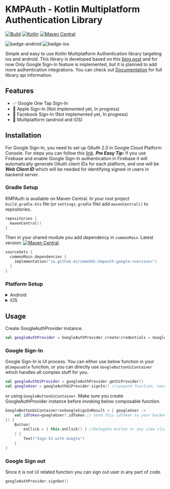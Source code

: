 # KMPAuth - Kotlin Multiplatform Authentication Library
[![Build](https://github.com/mirzemehdi/KMPAuth/actions/workflows/build.yml/badge.svg)](https://github.com/mirzemehdi/KMPAuth/actions/workflows/build.yml)
[![Kotlin](https://img.shields.io/badge/Kotlin-1.9.21-blue.svg?style=flat&logo=kotlin)](https://kotlinlang.org)
[![Maven Central](https://img.shields.io/maven-central/v/io.github.mirzemehdi/kmpauth-google?color=blue)](https://search.maven.org/search?q=g:io.github.mirzemehdi+kmpauth)

![badge-android](http://img.shields.io/badge/platform-android-6EDB8D.svg?style=flat)
![badge-ios](http://img.shields.io/badge/platform-ios-CDCDCD.svg?style=flat)

Simple and easy to use Kotlin Multiplatform Authentication library targeting ios and android. 
This library is developed based on this [blog post](https://proandroiddev.com/integrating-google-sign-in-into-kotlin-multiplatform-8381c189a891) 
and for now Only Google Sign-In feature is implemented, but it is planned to add more authentication integrations.
You can check out [Documentation](https://mirzemehdi.github.io/KMPAuth) for full library api information.

## Features
- ✅ Google One Tap Sign-In
- 🚧 Apple Sign-In (Not implemented yet, In progress)
- 🚧 Facebook Sign-In (Not implemented yet, In progress)
- 📱 Multiplatform (android and iOS)

## Installation
For Google Sign-In, you need to set up OAuth 2.0 in Google Cloud Platform Console. 
For steps you can follow this [link](https://support.google.com/cloud/answer/6158849). **_Pro Easy Tip:_** If you use Firebase and enable Google Sign-In authentication in Firebase 
it will automatically generate OAuth client IDs for each platform, 
and one will be **_Web Client ID_** which will be needed for identifying signed-in users in backend server.

### Gradle Setup
KMPAuth is available on Maven Central. In your root project `build.gradle.kts` file (or `settings.gradle` file) add `mavenCentral()` to repositories.

```kotlin
repositories { 
  mavenCentral()
}
```

Then in your shared module you add dependency in `commonMain`. Latest version: [![Maven Central](https://img.shields.io/maven-central/v/io.github.mirzemehdi/kmpauth-google?color=blue)](https://search.maven.org/search?q=g:io.github.mirzemehdi+kmpauth).
```kotlin
sourceSets {
  commonMain.dependencies {
    implementation("io.github.mirzemehdi:kmpauth-google:<version>")
  }
}
```

### Platform Setup

<details>
  <summary>Android</summary>

### Android Setup
There is not any platform specific setup in Android side.

</details>

<details>
  <summary>iOS</summary>

### iOS Setup
First, you need to include Google Sign-In library to your ios app using Swift Package Manager or Cocoapods. 
Then add clientID, and serverId to your `Info.plist` file as below:

```
<key>GIDServerClientID</key>
<string>YOUR_SERVER_CLIENT_ID</string>

<key>GIDClientID</key>
<string>YOUR_IOS_CLIENT_ID</string>
<key>CFBundleURLTypes</key>
<array>
  <dict>
    <key>CFBundleURLSchemes</key>
    <array>
      <string>YOUR_DOT_REVERSED_IOS_CLIENT_ID</string>
    </array>
  </dict>
</array>

```

And finally, you need the code below to implement application delegate function calls on the Swift side.

```swift
import SwiftUI
import shared
import GoogleSignIn

class AppDelegate: NSObject, UIApplicationDelegate {

    func application(
      _ app: UIApplication,
      open url: URL, options: [UIApplication.OpenURLOptionsKey : Any] = [:]
    ) -> Bool {
      var handled: Bool

      handled = GIDSignIn.sharedInstance.handle(url)
      if handled {
        return true
      }

      // Handle other custom URL types.

      // If not handled by this app, return false.
      return false
    }


}

@main
struct iOSApp: App {
    @UIApplicationDelegateAdaptor(AppDelegate.self) var delegate
    
   var body: some Scene {
      WindowGroup {
            ContentView().onOpenURL(perform: { url in
                GIDSignIn.sharedInstance.handle(url)
            })
      }
   }
}


```

</details>

## Usage
Create GoogleAuthProvider instance.
```kotlin
val googleAuthProvider = GoogleAuthProvider.create(credentials = GoogleAuthCredentials(serverId = "WEB_CLIENT_ID"))
```

### Google Sign-In
Google Sign-In is UI process. You can either use below function in your `@Composable` function, or 
you can directly use `GoogleButtonUiContainer` which handles all complex stuff for you.

```kotlin
val googleAuthUiProvider = googleAuthProvider.getUiProvider()
val googleUser = googleAuthUiProvider.signIn() //suspend function, needs to be called in CoroutineScope
```

or using `GoogleButtonUiContainer`. Make sure you create GoogleAuthProvider instance before invoking below composable function.
```kotlin
GoogleButtonUiContainer(onGoogleSignInResult = { googleUser ->
    val idToken=googleUser?.idToken // Send this idToken to your backend to verify
}) {
    Button(
        onClick = { this.onClick() } //Delegate button or any view click to GoogleButtonUiContainer click method
    ) {
        Text("Sign-In with Google")
    }
}
```
### Google Sign out
Since it is not UI related function you can sign out user in any part of code.
```kotlin
googleAuthProvider.signOut()
```




